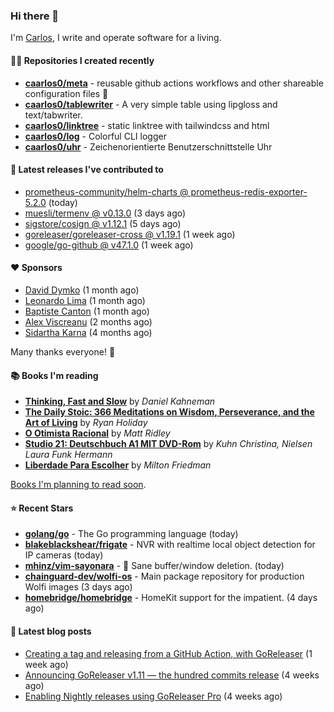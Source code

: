 ### Hi there 👋

I'm [Carlos](https://caarlos0.dev), I write and operate software for a living.

#### 👨‍💻 Repositories I created recently
- **[caarlos0/meta](https://github.com/caarlos0/meta)** - reusable github actions workflows and other shareable configuration files 🫥
- **[caarlos0/tablewriter](https://github.com/caarlos0/tablewriter)** - A very simple table using lipgloss and text/tabwriter.
- **[caarlos0/linktree](https://github.com/caarlos0/linktree)** - static linktree with tailwindcss and html
- **[caarlos0/log](https://github.com/caarlos0/log)** - Colorful CLI logger
- **[caarlos0/uhr](https://github.com/caarlos0/uhr)** - Zeichenorientierte Benutzerschnittstelle Uhr

#### 🚀 Latest releases I've contributed to


- [prometheus-community/helm-charts @ prometheus-redis-exporter-5.2.0](https://github.com/prometheus-community/helm-charts/releases/tag/prometheus-redis-exporter-5.2.0) (today)
- [muesli/termenv @ v0.13.0](https://github.com/muesli/termenv/releases/tag/v0.13.0) (3 days ago)
- [sigstore/cosign @ v1.12.1](https://github.com/sigstore/cosign/releases/tag/v1.12.1) (5 days ago)
- [goreleaser/goreleaser-cross @ v1.19.1](https://github.com/goreleaser/goreleaser-cross/releases/tag/v1.19.1) (1 week ago)
- [google/go-github @ v47.1.0](https://github.com/google/go-github/releases/tag/v47.1.0) (1 week ago)

#### ❤️ Sponsors
- [David Dymko](https://github.com/ddymko) (1 month ago)
- [Leonardo Lima](https://github.com/leozz37) (1 month ago)
- [Baptiste Canton](https://github.com/batmac) (1 month ago)
- [Alex Viscreanu](https://github.com/aexvir) (2 months ago)
- [Sidartha Karna](https://github.com/sidarthakarna) (4 months ago)

Many thanks everyone! 🙏

#### 📚 Books I'm reading
- **[Thinking, Fast and Slow](https://www.goodreads.com/book/show/13135899-thinking-fast-and-slow)** by _Daniel Kahneman_
- **[The Daily Stoic: 366 Meditations on Wisdom, Perseverance, and the Art of Living](https://www.goodreads.com/book/show/29093292-the-daily-stoic)** by _Ryan Holiday_
- **[O Otimista Racional](https://www.goodreads.com/book/show/32706964-o-otimista-racional)** by _Matt Ridley_
- **[Studio 21: Deutschbuch A1 MIT DVD-Rom](https://www.goodreads.com/book/show/25495148-studio-21)** by _Kuhn Christina, Nielsen Laura Funk Hermann_
- **[Liberdade Para Escolher](https://www.goodreads.com/book/show/17238591-liberdade-para-escolher)** by _Milton Friedman_

[Books I'm planning to read soon](https://www.amazon.com.br/hz/wishlist/ls/EB8P7VS717SV).

#### ⭐ Recent Stars


- **[golang/go](https://github.com/golang/go)** - The Go programming language (today)
- **[blakeblackshear/frigate](https://github.com/blakeblackshear/frigate)** - NVR with realtime local object detection for IP cameras (today)
- **[mhinz/vim-sayonara](https://github.com/mhinz/vim-sayonara)** - :japanese_goblin: Sane buffer/window deletion. (today)
- **[chainguard-dev/wolfi-os](https://github.com/chainguard-dev/wolfi-os)** - Main package repository for production Wolfi images (3 days ago)
- **[homebridge/homebridge](https://github.com/homebridge/homebridge)** - HomeKit support for the impatient. (4 days ago)

#### 📄 Latest blog posts
- [Creating a tag and releasing from a GitHub Action, with GoReleaser](https://carlosbecker.com/posts/goreleaser-create-tag-action/) (1 week ago)
- [Announcing GoReleaser v1.11 — the hundred commits release](https://carlosbecker.com/posts/goreleaser-v1.11/) (4 weeks ago)
- [Enabling Nightly releases using GoReleaser Pro](https://carlosbecker.com/posts/goreleaser-nightly/) (4 weeks ago)
